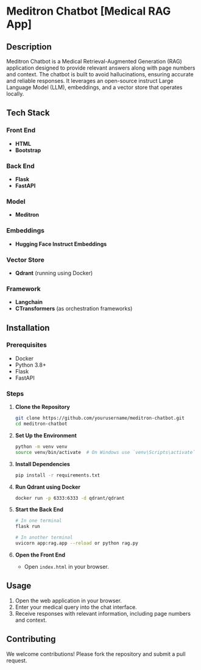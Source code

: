 # Meditron Chatbot [Medical RAG App]

## Description

Meditron Chatbot is a Medical Retrieval-Augmented Generation (RAG) application designed to provide relevant answers along with page numbers and context. The chatbot is built to avoid hallucinations, ensuring accurate and reliable responses. 
It leverages an open-source instruct Large Language Model (LLM), embeddings, and a vector store that operates locally.

## Tech Stack

### Front End
- **HTML**
- **Bootstrap**

### Back End
- **Flask**
- **FastAPI**

### Model
- **Meditron**

### Embeddings
- **Hugging Face Instruct Embeddings**

### Vector Store
- **Qdrant** (running using Docker)

### Framework
- **Langchain**
- **CTransformers** (as orchestration frameworks)

## Installation

### Prerequisites
- Docker
- Python 3.8+
- Flask
- FastAPI

### Steps
1. **Clone the Repository**
    ```sh
    git clone https://github.com/yourusername/meditron-chatbot.git
    cd meditron-chatbot
    ```

2. **Set Up the Environment**
    ```sh
    python -m venv venv
    source venv/bin/activate  # On Windows use `venv\Scripts\activate`
    ```

3. **Install Dependencies**
    ```sh
    pip install -r requirements.txt
    ```

4. **Run Qdrant using Docker**
    ```sh
    docker run -p 6333:6333 -d qdrant/qdrant
    ```

5. **Start the Back End**
    ```sh
    # In one terminal
    flask run

    # In another terminal
    uvicorn app:rag.app --reload or python rag.py
    ```

6. **Open the Front End**
    - Open `index.html` in your browser.

## Usage
1. Open the web application in your browser.
2. Enter your medical query into the chat interface.
3. Receive responses with relevant information, including page numbers and context.

## Contributing
We welcome contributions! Please fork the repository and submit a pull request.


